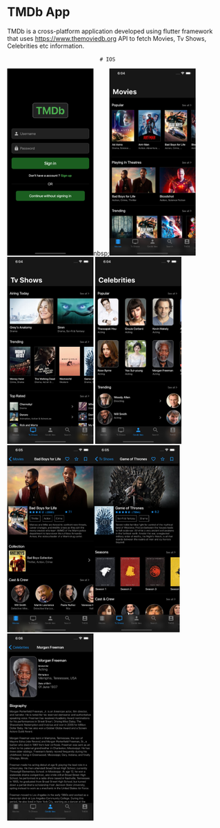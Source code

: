 # TMDb App

TMDb is a cross-platform application developed using flutter framework that uses https://www.themoviedb.org API 
to fetch Movies, Tv Shows, Celebrities etc information.


                        
                                  # IOS
                        
<img src="Images/iOS/1.png" width="200">nbsp;<img src="Images/iOS/2.png" width="200"><img src="Images/iOS/3.png" width="200">
<img src="Images/iOS/4.png" width="200"><img src="Images/iOS/5.png" width="200"><img src="Images/iOS/6.png" width="200">
<img src="Images/iOS/7.png" width="200">
